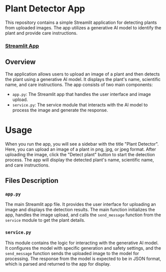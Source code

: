 # Plant Detector App

This repository contains a simple Streamlit application for detecting plants from uploaded images. The app utilizes a generative AI model to identify the plant and provide care instructions.

 ### [Streamlit App](https://foodmaker-3am7qzesdgisqqxzzep3if.streamlit.app/)

## Overview

The application allows users to upload an image of a plant and then detects the plant using a generative AI model. It displays the plant's name, scientific name, and care instructions. The app consists of two main components:
- `app.py`: The Streamlit app that handles the user interface and image upload.
- `service.py`: The service module that interacts with the AI model to process the image and generate the response.

# Usage
When you run the app, you will see a sidebar with the title "Plant Detector". Here, you can upload an image of a plant in png, jpg, or jpeg format. After uploading the image, click the "Detect plant" button to start the detection process. The app will display the detected plant's name, scientific name, and care instructions.

## Files Description

### `app.py`

The main Streamlit app file. It provides the user interface for uploading an image and displays the detection results. The main function initializes the app, handles the image upload, and calls the `send_message` function from the `service` module to get the plant details.

### `service.py`

This module contains the logic for interacting with the generative AI model. It configures the model with specific generation and safety settings, and the `send_message` function sends the uploaded image to the model for processing. The response from the model is expected to be in JSON format, which is parsed and returned to the app for display.
